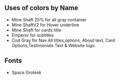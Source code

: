 ## Uses of colors by Name

- Mine Shaft 25% for all gray container
- Mine ShaftV2 for Hover underline
- Mine Shaft for cards title
- Emperor for subtitles
- Cod Gray for Nav All titles,options, About text, Card Options,Testimonials Text & Website logo.

## Fonts
- Space Grotesk